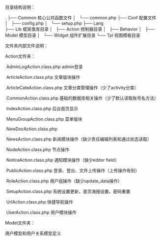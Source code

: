 目录结构说明：

.
├── Common				核心公共函数文件
│   └── common.php
├── Conf					配置文件
│   ├── config.php
│   └── setup.php
├── Lang					
├── Lib					框架类库目录
│   ├── Action				控制器目录
│   ├── Behavior
│   ├── Model				模型目录
│   └── Widget			组件扩展目录
└── Tpl					视图模板目录



文件夹内部文件说明：

Action文件夹：

​	AdminLogAction.class.php			admin登录

​	ArticleAction.class.php			文章版块操作

​	ArticleCateAction.class.php		文章分类管理操作（少了activity分类）

​	CommonAction.class.php			基础的数据库相关操作（少了默认读取账号名方法）

​	IndexAction.class.php				后台首页显示	

​	MenuGroupAction.class.php		菜单版块

​	NewDocAction.class.php			

​	NewsAction.class.php				新闻模块操作（缺少责任编辑列表和通过状态读取）

​	NodeAction.class.php				节点操作

​	NoticeAction.class.php			通知模块操作（缺少editor field）

​	PublicAction.class.php			登录、登出、文件上传操作（上传操作有别）

​	RoleAction.class.php				用户组操作（缺少update_data操作）

​	SetupAction.class.php				系统设置更新，首页海报设置，密码重置

​	UrlAction.class.php				快捷导航操作

​	UserAction.class.php				用户模块操作



Model文件夹：

用户模型和用户关系模型定义

